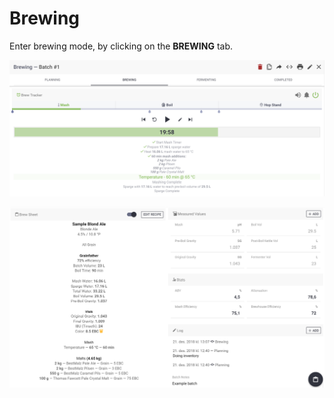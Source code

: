 # Brewing

Enter brewing mode, by clicking on the **BREWING** tab.

![Brew Tracker \(Optional\) for tracking and timing your brew-day!](../.gitbook/assets/image%20%2891%29.png)

![Brew-sheet and input fields for all your measured values, with estimated values and stats](../.gitbook/assets/image%20%2853%29.png)

